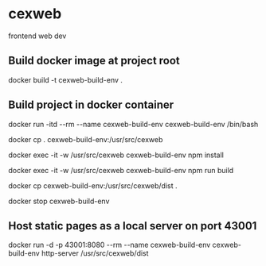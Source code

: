 # cexweb
frontend web dev

## Build docker image at project root
docker build -t cexweb-build-env .

## Build project in docker container
docker run -itd --rm --name cexweb-build-env cexweb-build-env /bin/bash

docker cp . cexweb-build-env:/usr/src/cexweb

docker exec -it -w /usr/src/cexweb cexweb-build-env npm install

docker exec -it -w /usr/src/cexweb cexweb-build-env npm run build

docker cp cexweb-build-env:/usr/src/cexweb/dist .

docker stop cexweb-build-env

## Host static pages as a local server on port 43001
docker run -d -p 43001:8080 --rm --name cexweb-build-env cexweb-build-env http-server /usr/src/cexweb/dist